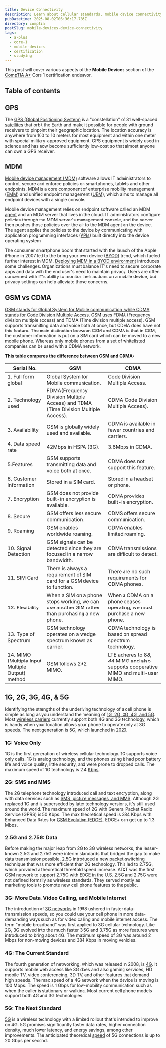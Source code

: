 ```yaml
---
title: Device Connectivity
description: Learn about cellular standards, mobile device connectivity, and mobile device configurations.
pubDatetime: 2023-08-02T06:36:17.783Z
directory: comptia
postSlug: mobile-devices-device-connectivity
tags:
  - a-plus
  - core-1
  - mobile-devices
  - certification
  - studying
---
```


This post will cover various aspects of the **Mobile Devices** section of the [CompTIA A+](https://www.comptia.org/certifications/a) Core 1 certification endeavor.

## Table of contents

## GPS

The [GPS (Global Positioning System)](https://www.techtarget.com/searchmobilecomputing/definition/Global-Positioning-System) is a "constellation" of 31 well-spaced [satellites](https://www.techtarget.com/searchmobilecomputing/definition/satellite) that orbit the Earth and make it possible for people with ground receivers to pinpoint their geographic location. The location accuracy is anywhere from 100 to 10 meters for most equipment and within one meter with special military-approved equipment. GPS equipment is widely used in science and has now become sufficiently low-cost so that almost anyone can own a GPS receiver.

## MDM

[Mobile device management (MDM)](https://www.techtarget.com/searchmobilecomputing/definition/mobile-device-management) software allows IT administrators to control, secure and enforce policies on smartphones, tablets and other endpoints. MDM is a core component of enterprise mobility management ([EMM](https://www.techtarget.com/searchmobilecomputing/definition/enterprise-mobility-management-EMM)) and unified endpoint management ([UEM](https://www.techtarget.com/searchenterprisedesktop/definition/unified-endpoint-management-UEM)), which aims to manage all endpoint devices with a single console.

Mobile device management relies on endpoint software called an MDM [agent](https://www.techtarget.com/whatis/definition/software-agent) and an MDM server that lives in the cloud. IT administrators configure policies through the MDM server's management console, and the server then pushes those policies over the air to the MDM agent on the device. The agent applies the policies to the device by communicating with application programming interfaces ([APIs](https://www.techtarget.com/searchapparchitecture/definition/application-program-interface-API)) built directly into the device operating system.

The consumer smartphone boom that started with the launch of the Apple iPhone in 2007 led to the bring your own device ([BYOD](https://www.techtarget.com/whatis/definition/BYOD-bring-your-own-device)) trend, which fueled further interest in MDM. [Deploying MDM in a BYOD environment](https://www.techtarget.com/searchenterprisedesktop/tip/How-to-successfully-implement-MDM-for-BYOD) introduces some challenges. Organizations must balance IT's need to secure corporate apps and data with the end user's need to maintain privacy. Users are often concerned with IT's ability to monitor their actions on a mobile device, but privacy settings can help alleviate those concerns.

## GSM vs CDMA

[GSM stands for Global System for Mobile communication, while CDMA stands for Code Division Multiple Access](https://www.verizon.com/articles/Smartphones/what-are-phone-bands-and-why-do-they-matter/). GSM uses FDMA (Frequency division multiple access) and TDMA (Time division multiple access). GSM supports transmitting data and voice both at once, but CDMA does have not this feature. The main distinction between GSM and CDMA is that in GSM, the customer information is put on a SIM card which can be moved to a new mobile phone. Whereas only mobile phones from a set of whitelisted companies can be used with a CDMA network.

**This table compares the difference between GSM and CDMA:**

| Serial No.                                       | GSM                                                                                             | CDMA                                                                                 |
| ------------------------------------------------ | ----------------------------------------------------------------------------------------------- | ------------------------------------------------------------------------------------ |
| 1. Full form global                              | Global System for Mobile communication.                                                         | Code Division Multiple Access.                                                       |
| 2. Technology used                               | FDMA(Frequency Division Multiple Access) and TDMA (Time Division Multiple Access).              | CDMA(Code Division Multiple Access).                                                 |
| 3. Availability                                  | GSM is globally widely used and available.                                                      | CDMA is available in fewer countries and carriers.                                   |
| 4. Data speed rate                               | 42Mbps in HSPA (3G).                                                                            | 3.6Mbps in CDMA.                                                                     |
| 5.Features                                       | GSM supports transmitting data and voice both at once.                                          | CDMA does not support this feature.                                                  |
| 6. Customer Information                          | Stored in a SIM card.                                                                           | Stored in a headset or phone.                                                        |
| 7. Encryption                                    | GSM does not provide built-in encryption is available.                                          | CDMA provides built-in encryption.                                                   |
| 8. Secure                                        | GSM offers less secure communication.                                                           | CDMS offers secure communication.                                                    |
| 9. Roaming                                       | GSM enables worldwide roaming.                                                                  | CDMA enables limited roaming.                                                        |
| 10. Signal Detection                             | GSM signals can be detected since they are focused in a narrow bandwidth.                       | CDMA transmissions are difficult to detect.                                          |
| 11. SIM Card                                     | There is always a requirement of SIM card for a GSM device to function.                         | There are no such requirements for CDMA phones.                                      |
| 12. Flexibility                                  | When a SIM on a phone stops working, we can use another SIM rather than purchasing a new phone. | When a CDMA on a phone ceases operating, we must purchase a new phone.               |
| 13. Type of Spectrum                             | GSM technology operates on a wedge spectrum known as carrier.                                   | CDMA technology is based on spread spectrum technology.                              |
| 14. MIMO (Multiple Input Multiple Output) method | GSM follows 2\*2 MIMO.                                                                          | LTE adheres to 8*8, 4*4 MIMO and also supports cooperative MIMO and multi-user MIMO. |

## 1G, 2G, 3G, 4G, & 5G

Identifying the strengths of the underlying technology of a cell phone is simple as long as you understand the meaning of [1G, 2G, 3G, 4G, and 5G](https://www.lifewire.com/1g-vs-2g-vs-2-5g-vs-3g-vs-4g-578681). Most [wireless carriers](https://www.lifewire.com/what-is-a-mobile-carrier-2373339) currently support both 4G and 3G technology, which is handy when your location allows your phone to operate only at 3G speeds. The next generation is 5G, which launched in 2020.

### 1G: Voice Only

1G is the first generation of wireless cellular technology. 1G supports voice only calls. 1G is analog technology, and the phones using it had poor battery life and voice quality, little security, and were prone to dropped calls. The maximum speed of 1G technology is 2.4 [Kbps](https://www.lifewire.com/bits-per-second-kbps-mbps-gbps-818122).

### 2G: SMS and MMS

The 2G telephone technology introduced call and text encryption, along with data services such as [SMS, picture messages, and MMS](https://www.lifewire.com/what-is-sms-mms-iphone-2000247). Although 2G replaced 1G and is superseded by later technology versions, it's still used around the world. The maximum speed of 2G with General Packet Radio Service (GPRS) is 50 Kbps. The max theoretical speed is 384 Kbps with Enhanced Data Rates for [GSM Evolution (EDGE)](https://www.lifewire.com/definition-of-edge-578669). EDGE+ can get up to 1.3 Mbps.

### 2.5G and 2.75G: Data

Before making the major leap from 2G to 3G wireless networks, the lesser-known 2.5G and 2.75G were interim standards that bridged the gap to make data transmission possible. 2.5G introduced a new packet-switching technique that was more efficient than 2G technology. This led to 2.75G, which provided a theoretical threefold speed increase. AT&T was the first GSM network to support 2.75G with EDGE in the U.S. 2.5G and 2.75G were not defined formally as wireless standards. They served mostly as marketing tools to promote new cell phone features to the public.

### 3G: More Data, Video Calling, and Mobile Internet

The introduction of [3G networks](https://www.lifewire.com/what-is-3g-3426465) in 1998 ushered in faster data-transmission speeds, so you could use your cell phone in more data-demanding ways such as for video calling and mobile internet access. The term "mobile broadband" was first applied to 3G cellular technology. Like 2G, 3G evolved into the much faster 3.5G and 3.75G as more features were introduced to bring about 4G. The maximum speed of 3G was around 2 Mbps for non-moving devices and 384 Kbps in moving vehicles.

### 4G: The Current Standard

The fourth generation of networking, which was released in 2008, is [4G](https://www.lifewire.com/what-is-4g-wireless-577577). It supports mobile web access like 3G does and also gaming services, HD mobile TV, video conferencing, 3D TV, and other features that demand high speeds. The max speed of a 4G network when the device is moving is 100 Mbps. The speed is 1 Gbps for low-mobility communication such as when the caller is stationary or walking. Most current cell phone models support both 4G and 3G technologies.

### 5G: The Next Standard

[5G](https://www.lifewire.com/5g-wireless-4155905) is a wireless technology with a limited rollout that's intended to improve on 4G. 5G promises significantly faster data rates, higher connection density, much lower latency, and energy savings, among other improvements. The anticipated theoretical [speed](https://www.lifewire.com/5g-speed-4180992) of 5G connections is up to 20 Gbps per second.
